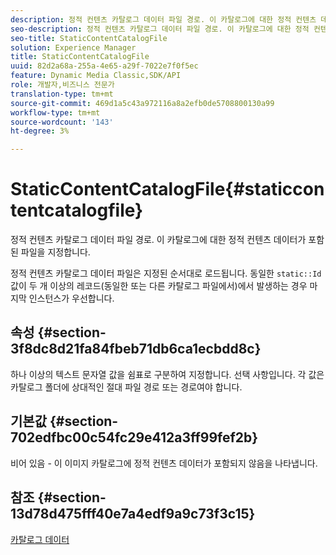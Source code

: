 ```yaml
---
description: 정적 컨텐츠 카탈로그 데이터 파일 경로. 이 카탈로그에 대한 정적 컨텐츠 데이터가 포함된 파일을 지정합니다.
seo-description: 정적 컨텐츠 카탈로그 데이터 파일 경로. 이 카탈로그에 대한 정적 컨텐츠 데이터가 포함된 파일을 지정합니다.
seo-title: StaticContentCatalogFile
solution: Experience Manager
title: StaticContentCatalogFile
uuid: 82d2a68a-255a-4e65-a29f-7022e7f0f5ec
feature: Dynamic Media Classic,SDK/API
role: 개발자,비즈니스 전문가
translation-type: tm+mt
source-git-commit: 469d1a5c43a972116a8a2efb0de5708800130a99
workflow-type: tm+mt
source-wordcount: '143'
ht-degree: 3%

---
```



# StaticContentCatalogFile{#staticcontentcatalogfile}

정적 컨텐츠 카탈로그 데이터 파일 경로. 이 카탈로그에 대한 정적 컨텐츠 데이터가 포함된 파일을 지정합니다.

정적 컨텐츠 카탈로그 데이터 파일은 지정된 순서대로 로드됩니다. 동일한 `static::Id` 값이 두 개 이상의 레코드(동일한 또는 다른 카탈로그 파일에서)에서 발생하는 경우 마지막 인스턴스가 우선합니다.

## 속성 {#section-3f8dc8d21fa84fbeb71db6ca1ecbdd8c}

하나 이상의 텍스트 문자열 값을 쉼표로 구분하여 지정합니다. 선택 사항입니다. 각 값은 카탈로그 폴더에 상대적인 절대 파일 경로 또는 경로여야 합니다.

## 기본값 {#section-702edfbc00c54fc29e412a3ff99fef2b}

비어 있음 - 이 이미지 카탈로그에 정적 컨텐츠 데이터가 포함되지 않음을 나타냅니다.

## 참조 {#section-13d78d475fff40e7a4edf9a9c73f3c15}

[카탈로그 데이터](../../../../../is-api/image-catalog/image-serving-api-ref/c-image-catalog-reference/c-overview/c-catalog-data-fields/c-catalog-data-fields.md#concept-b19581028ec44f98b9f5943624403d29)
